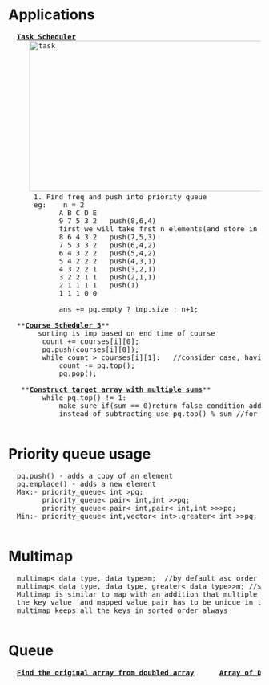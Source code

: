 # Applications
  <pre>
  <b><a href="https://github.com/teja963/DSA_All_Models/blob/master/Priority%20Queue/8.%20Task%20Scheduler.cpp">Task Scheduler</a></b>
     <img alt="task" width="600" height="300" src="https://github.com/teja963/DSA_All_Models/blob/master/Priority%20Queue/images/task.png">
      1. Find freq and push into priority queue
      eg:    n = 2
            A B C D E
            9 7 5 3 2   push(8,6,4)    
            first we will take frst n elements(and store in array)and decrease each freq and push it to priority queue
            8 6 4 3 2   push(7,5,3)   
            7 5 3 3 2   push(6,4,2)
            6 4 3 2 2   push(5,4,2)
            5 4 2 2 2   push(4,3,1)
            4 3 2 2 1   push(3,2,1)
            3 2 2 1 1   push(2,1,1)
            2 1 1 1 1   push(1)
            1 1 1 0 0      
            
            ans += pq.empty ? tmp.size : n+1;
            
  **<b><a href="https://github.com/teja963/DSA_All_Models/blob/master/Priority%20Queue/9.%20Course%20Scheduler%203.cpp">Course Scheduler 3</a></b>**
       sorting is imp based on end time of course
       	count += courses[i][0];
       	pq.push(courses[i][0]);
       	while count > courses[i][1]:   //consider case, having high duration for small timeline, so for getting max remove those 
       		count -= pq.top();
       		pq.pop();
       			
   **<b><a href="https://github.com/teja963/Advanced-DSA/blob/master/Priority%20Queue/11.%20Construct%20Target%20array%20with%20mutliple%20sums.cpp">Construct target array with multiple sums</a></b>**
   		while pq.top() != 1:
   			make sure if(sum == 0)return false condition added
   			instead of subtracting use pq.top() % sum //for deleting multiple times
  </pre>
# Priority queue usage
  <pre>
  pq.push() - adds a copy of an element
  pq.emplace() - adds a new element
  Max:- priority_queue< int >pq;
        priority_queue< pair< int,int >>pq;
        priority_queue< pair< int,pair< int,int >>>pq;
  Min:- priority_queue< int,vector< int>,greater< int >>pq;
  </pre>
  
# Multimap
  <pre>
  multimap< data type, data type>m;  //by default asc order
  multimap< data type, data type, greater< data type>>m; //sort according to datatype in greater
  Multimap is similar to map with an addition that multiple elements can have same keys. Also, it is NOT required that
  the key value  and mapped value pair has to be unique in this case. One important thing to note about multimap is that
  multimap keeps all the keys in sorted order always
  </pre>
  
# Queue
  <pre>
  <b><a href="https://github.com/teja963/Advanced-DSA-and-CS-Theory/blob/master/Priority%20Queue/1.Find%20the%20Original%20Array%20from%20Doubled%20array.java">Find the original array from doubled array</a></b>      <b><a href="https://github.com/teja963/Advanced-DSA-and-CS-Theory/blob/master/Priority%20Queue/2.%20Array%20of%20Doubled%20pairs.java">Array of Doubled pairs</a></b>
  </pre>
